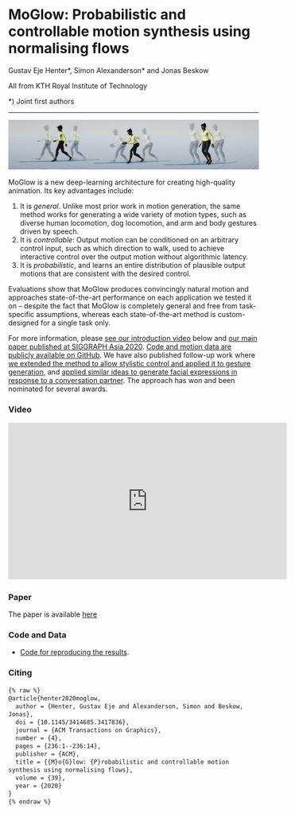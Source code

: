 # MoGlow: Probabilistic and controllable motion synthesis using normalising flows
Gustav Eje Henter\*, Simon Alexanderson\* and Jonas Beskow

All from KTH Royal Institute of Technology

\*) Joint first authors

---
![image](media/teaser.jpg)

MoGlow is a new deep-learning architecture for creating high-quality animation. Its key advantages include:

1. It is *general*. Unlike most prior work in motion generation, the same method works for generating a wide variety of motion types, such as diverse human locomotion, dog locomotion, and arm and body gestures driven by speech.
2. It is *controllable*: Output motion can be conditioned on an arbitrary control input, such as which direction to walk, used to achieve interactive control over the output motion without algorithmic latency.
3. It is *probabilistic*, and learns an entire distribution of plausible output motions that are consistent with the desired control.

Evaluations show that MoGlow produces convincingly natural motion and approaches state-of-the-art performance on each application we tested it on – despite the fact that MoGlow is completely general and free from task-specific assumptions, whereas each state-of-the-art method is custom-designed for a single task only.

For more information, please [see our introduction video](https://youtu.be/pe-YTvavbtA) below and [our main paper published at SIGGRAPH Asia 2020](https://arxiv.org/abs/1905.06598). [Code and motion data are publicly available on GitHub](https://github.com/simonalexanderson/StyleGestures). We have also published follow-up work where [we extended the method to allow stylistic control and applied it to gesture generation](https://youtu.be/egf3tjbWBQE), and [applied similar ideas to generate facial expressions in response to a conversation partner](https://patrikjonell.se/projects/lets_face_it/). The approach has won and been nominated for several awards.

### Video
<iframe width="560" height="315" src="https://www.youtube.com/embed/pe-YTvavbtA" frameborder="0" allow="accelerometer; autoplay; encrypted-media; gyroscope; picture-in-picture" allowfullscreen></iframe>

### Paper
The paper is available <a href="https://arxiv.org/abs/1905.06598">here</a>

### Code and Data
- <a href="https://github.com/simonalexanderson/StyleGestures">Code for reproducing the results</a>.
 

### Citing
```
{% raw %}
@article{henter2020moglow,
  author = {Henter, Gustav Eje and Alexanderson, Simon and Beskow, Jonas},
  doi = {10.1145/3414685.3417836},
  journal = {ACM Transactions on Graphics},
  number = {4},
  pages = {236:1--236:14},
  publisher = {ACM},
  title = {{M}o{G}low: {P}robabilistic and controllable motion synthesis using normalising flows},
  volume = {39},
  year = {2020}
}
{% endraw %}
```

  



